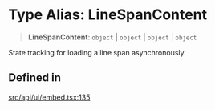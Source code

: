# Type Alias: LineSpanContent

> **LineSpanContent**: `object` \| `object` \| `object` \| `object`

State tracking for loading a line span asynchronously.

## Defined in

[src/api/ui/embed.tsx:135](https://github.com/blacksmithgu/datacore/blob/68b5529e5bdbcee81e7112d11ecb8c7d40cbb0f2/src/api/ui/embed.tsx#L135)
